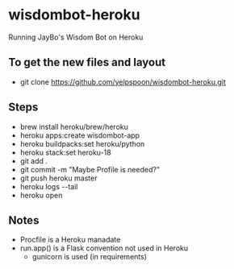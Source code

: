 # wisdombot-heroku
Running JayBo's Wisdom Bot on Heroku


## To get the new files and layout
 - git clone https://github.com/yelpspoon/wisdombot-heroku.git

## Steps
 - brew install heroku/brew/heroku
 - heroku apps:create wisdombot-app
 - heroku buildpacks:set heroku/python
 - heroku stack:set heroku-18
 - git add .
 - git commit -m "Maybe Profile is needed?"
 - git push heroku master
 - heroku logs --tail
 - heroku open

## Notes
 - Procfile is a Heroku manadate
 - run.app() is a Flask convention not used in Heroku
   - gunicorn is used (in requirements)
